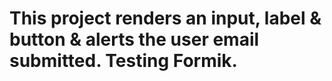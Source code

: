 # This project renders an input, label & button &  alerts the user email submitted. Testing Formik.
